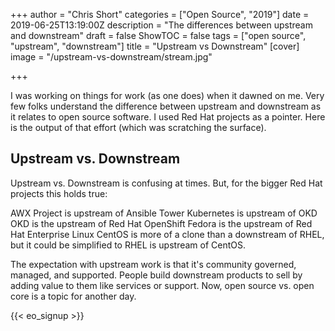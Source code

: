 +++
author = "Chris Short"
categories = ["Open Source", "2019"]
date = 2019-06-25T13:19:00Z
description = "The differences between upstream and downstream"
draft = false
ShowTOC = false
tags = ["open source", "upstream", "downstream"]
title = "Upstream vs Downstream"
[cover]
image = "/upstream-vs-downstream/stream.jpg"

+++

I was working on things for work (as one does) when it dawned on me. Very few folks understand the difference between upstream and downstream as it relates to open source software. I used Red Hat projects as a pointer. Here is the output of that effort (which was scratching the surface).

## Upstream vs. Downstream

Upstream vs. Downstream is confusing at times. But, for the bigger Red Hat projects this holds true:

AWX Project is upstream of Ansible Tower
Kubernetes is upstream of OKD
OKD is the upstream of Red Hat OpenShift
Fedora is the upstream of Red Hat Enterprise Linux
CentOS is more of a clone than a downstream of RHEL, but it could be simplified to RHEL is upstream of CentOS.

The expectation with upstream work is that it's community governed, managed, and supported. People build downstream products to sell by adding value to them like services or support. Now, open source vs. open core is a topic for another day.

{{< eo_signup >}}
